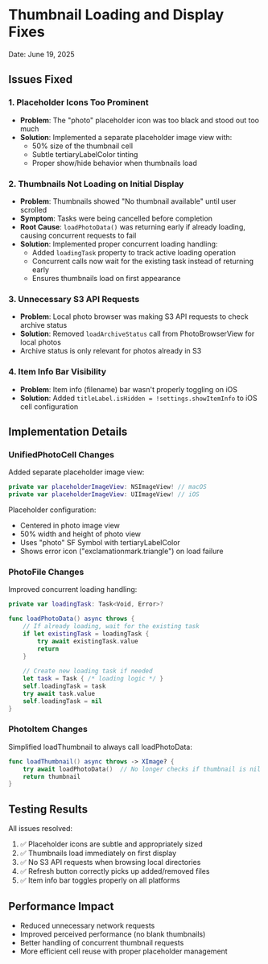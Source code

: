 # Thumbnail Loading and Display Fixes

Date: June 19, 2025

## Issues Fixed

### 1. Placeholder Icons Too Prominent
- **Problem**: The "photo" placeholder icon was too black and stood out too much
- **Solution**: Implemented a separate placeholder image view with:
  - 50% size of the thumbnail cell
  - Subtle tertiaryLabelColor tinting
  - Proper show/hide behavior when thumbnails load

### 2. Thumbnails Not Loading on Initial Display
- **Problem**: Thumbnails showed "No thumbnail available" until user scrolled
- **Symptom**: Tasks were being cancelled before completion
- **Root Cause**: `loadPhotoData()` was returning early if already loading, causing concurrent requests to fail
- **Solution**: Implemented proper concurrent loading handling:
  - Added `loadingTask` property to track active loading operation
  - Concurrent calls now wait for the existing task instead of returning early
  - Ensures thumbnails load on first appearance

### 3. Unnecessary S3 API Requests
- **Problem**: Local photo browser was making S3 API requests to check archive status
- **Solution**: Removed `loadArchiveStatus` call from PhotoBrowserView for local photos
- Archive status is only relevant for photos already in S3

### 4. Item Info Bar Visibility
- **Problem**: Item info (filename) bar wasn't properly toggling on iOS
- **Solution**: Added `titleLabel.isHidden = !settings.showItemInfo` to iOS cell configuration

## Implementation Details

### UnifiedPhotoCell Changes

Added separate placeholder image view:
```swift
private var placeholderImageView: NSImageView! // macOS
private var placeholderImageView: UIImageView! // iOS
```

Placeholder configuration:
- Centered in photo image view
- 50% width and height of photo view
- Uses "photo" SF Symbol with tertiaryLabelColor
- Shows error icon ("exclamationmark.triangle") on load failure

### PhotoFile Changes

Improved concurrent loading handling:
```swift
private var loadingTask: Task<Void, Error>?

func loadPhotoData() async throws {
    // If already loading, wait for the existing task
    if let existingTask = loadingTask {
        try await existingTask.value
        return
    }
    
    // Create new loading task if needed
    let task = Task { /* loading logic */ }
    self.loadingTask = task
    try await task.value
    self.loadingTask = nil
}
```

### PhotoItem Changes

Simplified loadThumbnail to always call loadPhotoData:
```swift
func loadThumbnail() async throws -> XImage? {
    try await loadPhotoData()  // No longer checks if thumbnail is nil
    return thumbnail
}
```

## Testing Results

All issues resolved:
1. ✅ Placeholder icons are subtle and appropriately sized
2. ✅ Thumbnails load immediately on first display
3. ✅ No S3 API requests when browsing local directories
4. ✅ Refresh button correctly picks up added/removed files
5. ✅ Item info bar toggles properly on all platforms

## Performance Impact

- Reduced unnecessary network requests
- Improved perceived performance (no blank thumbnails)
- Better handling of concurrent thumbnail requests
- More efficient cell reuse with proper placeholder management